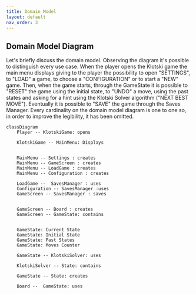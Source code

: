 ```yaml
---
title: Domain Model
layout: default
nav_order: 3
---
```


## Domain Model Diagram
Let's briefly discuss the domain model. Observing the diagram it's possible to distinguish every use case. When the player opens the Klotski game the main menu displays giving to the player the possibility to open "SETTINGS", to "LOAD" a game, to choose a "CONFIGURATION" or to start a "NEW" game. Then, when the game starts, through the GameState it is possible to "RESET" the game using the initial state, to "UNDO" a move, using the past states and asking for a hint using the Klotski Solver algorithm ("NEXT BEST MOVE"). Eventually it is possible to "SAVE" the game through the Saves Manager. Every cardinality on the domain model diagram is one to one so, in order to improve the legibility, it has been omitted.

```mermaid
classDiagram
    Player -- KlotskiGame: opens
    
    KlotskiGame -- MainMenu: Displays
    

    MainMenu -- Settings : creates
    MainMenu -- GameScreen : creates
    MainMenu -- LoadGame : creates
    MainMenu -- Configuration : creates
        
    LoadGame --  SavesManager : uses
    Configuration -- SavesManager :uses
    GameScreen -- SavesManager : saves
    
    
    GameScreen -- Board : creates
    GameScreen -- GameState: contains
    

    GameState: Current State
    GameState: Initial State
    GameState: Past States
    GameState: Moves Counter
    
    GameState -- KlotskiSolver: uses
    
    KlotskiSolver -- State: contains
    
    GameState -- State: creates
    
    Board --  GameState: uses
```

